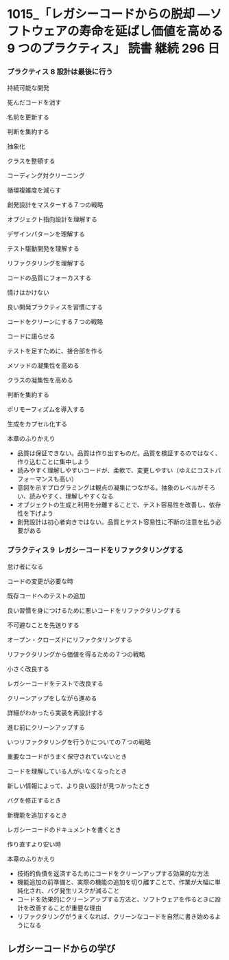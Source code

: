 # 1015\_「レガシーコードからの脱却 ―ソフトウェアの寿命を延ばし価値を高める 9 つのプラクティス」 読書 継続 296 日

### プラクティス 8 設計は最後に行う

持続可能な開発

死んだコードを消す

名前を更新する

判断を集約する

抽象化

クラスを整頓する

コーディング対クリーニング

循環複雑度を減らす

創発設計をマスターする７つの戦略

オブジェクト指向設計を理解する

デザインパターンを理解する

テスト駆動開発を理解する

リファクタリングを理解する

コードの品質にフォーカスする

情けはかけない

良い開発プラクティスを習慣にする

コードをクリーンにする７つの戦略

コードに語らせる

テストを足すために、接合部を作る

メソッドの凝集性を高める

クラスの凝集性を高める

判断を集約する

ポリモーフィズムを導入する

生成をカプセル化する

本章のふりかえり

- 品質は保証できない。品質は作り出すものだ。品質を検証するのではなく、作り込むことに集中しよう
- 読みやすく理解しやすいコードが、柔軟で、変更しやすい（ゆえにコストパフォーマンスも高い）
- 意図を示すプログラミングは観点の凝集につながる。抽象のレベルがそろい、読みやすく、理解しやすくなる
- オブジェクトの生成と利用を分離することで、テスト容易性を改善し、依存性を下げよう
- 創発設計は初心者向きではない。品質とテスト容易性に不断の注意を払う必要がある

### プラクティス９ レガシーコードをリファクタリングする

怠け者になる

コードの変更が必要な時

既存コードへのテストの追加

良い習慣を身につけるために悪いコードをリファクタリングする

不可避なことを先送りする

オープン・クローズドにリファクタリングする

リファクタリングから価値を得るための７つの戦略

小さく改良する

レガシーコードをテストで改良する

クリーンアップをしながら進める

詳細がわかったら実装を再設計する

進む前にクリーンアップする

いつリファクタリングを行うかについての７つの戦略

重要なコードがうまく保守されていないとき

コードを理解している人がいなくなったとき

新しい情報によって、より良い設計が見つかったとき

バグを修正するとき

新機能を追加するとき

レガシーコードのドキュメントを書くとき

作り直すより安い時

本章のふりかえり

- 技術的負債を返済するためにコードをクリーンアップする効果的な方法
- 機能追加の前準備と、実際の機能の追加を切り離すことで、作業が大幅に単純化され、バグ発生リスクが減ること
- コードを効果的にクリーンアップする方法と、ソフトウェアを作るときに設計を改善することが重要な理由
- リファクタリングがうまくなれば、クリーンなコードを自然に書き始めるようになる

## レガシーコードからの学び
